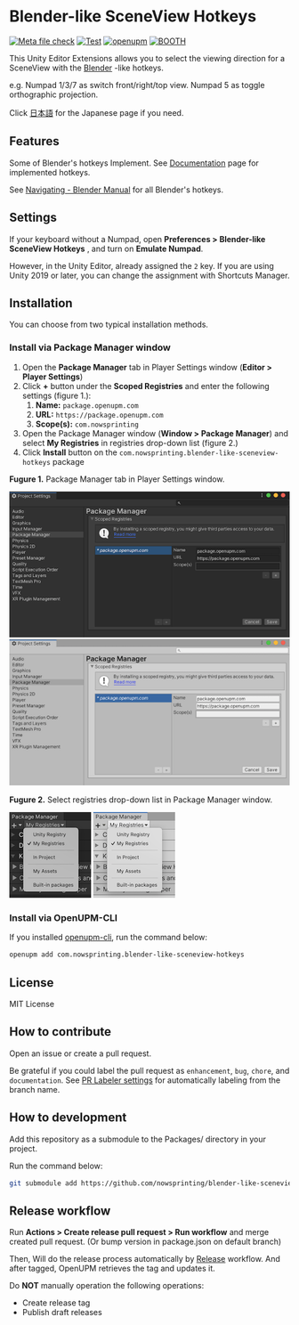 # Blender-like SceneView Hotkeys

[![Meta file check](https://github.com/nowsprinting/blender-like-sceneview-hotkeys/actions/workflows/metacheck.yml/badge.svg)](https://github.com/nowsprinting/blender-like-sceneview-hotkeys/actions/workflows/metacheck.yml)
[![Test](https://github.com/nowsprinting/blender-like-sceneview-hotkeys/actions/workflows/test.yml/badge.svg)](https://github.com/nowsprinting/blender-like-sceneview-hotkeys/actions/workflows/test.yml)
[![openupm](https://img.shields.io/npm/v/com.nowsprinting.blender-like-sceneview-hotkeys?label=openupm&registry_uri=https://package.openupm.com)](https://openupm.com/packages/com.nowsprinting.blender-like-sceneview-hotkeys/)
[![BOOTH](https://img.shields.io/badge/-BOOTH-EE524C)](https://ikagoya.booth.pm/items/2644683)

This Unity Editor Extensions allows you to select the viewing direction for a SceneView with the [Blender](https://www.blender.org/) -like hotkeys.

e.g. Numpad 1/3/7 as switch front/right/top view.
Numpad 5 as toggle orthographic projection.

Click [日本語](./README_ja.md) for the Japanese page if you need.


## Features

Some of Blender's hotkeys Implement.
See [Documentation](./Documentation~/blender-like-sceneview-hotkeys.md) page for implemented hotkeys.

See [Navigating - Blender Manual](https://docs.blender.org/manual/en/latest/editors/3dview/navigate/index.html) for all Blender's hotkeys.


## Settings

If your keyboard without a Numpad, open
**Preferences > Blender-like SceneView Hotkeys**
, and turn on **Emulate Numpad**.

However, in the Unity Editor, already assigned the `2` key. If you are using Unity 2019 or later, you can change the assignment with Shortcuts Manager.


## Installation

You can choose from two typical installation methods.

### Install via Package Manager window

1. Open the **Package Manager** tab in Player Settings window (**Editor > Player Settings**)
2. Click **+** button under the **Scoped Registries** and enter the following settings (figure 1.):
   1. **Name:** `package.openupm.com`
   2. **URL:** `https://package.openupm.com`
   3. **Scope(s):** `com.nowsprinting`
3. Open the Package Manager window (**Window > Package Manager**) and select **My Registries** in registries drop-down list (figure 2.)
4. Click **Install** button on the `com.nowsprinting.blender-like-sceneview-hotkeys` package

**Fugure 1.** Package Manager tab in Player Settings window.

![](Documentation~/ProjectSettings_Dark.png#gh-dark-mode-only)
![](Documentation~/ProjectSettings_Light.png#gh-light-mode-only)

**Fugure 2.** Select registries drop-down list in Package Manager window.

![](Documentation~/PackageManager_Dark.png/#gh-dark-mode-only)
![](Documentation~/PackageManager_Light.png/#gh-light-mode-only)

### Install via OpenUPM-CLI

If you installed [openupm-cli](https://github.com/openupm/openupm-cli), run the command below:

```bash
openupm add com.nowsprinting.blender-like-sceneview-hotkeys
```


## License

MIT License


## How to contribute

Open an issue or create a pull request.

Be grateful if you could label the pull request as `enhancement`, `bug`, `chore`, and `documentation`. See [PR Labeler settings](.github/pr-labeler.yml) for automatically labeling from the branch name.


## How to development

Add this repository as a submodule to the Packages/ directory in your project.

Run the command below:

```bash
git submodule add https://github.com/nowsprinting/blender-like-sceneview-hotkeys.git Packages/com.nowsprinting.blender-like-sceneview-hotkeys
```


## Release workflow

Run **Actions > Create release pull request > Run workflow** and merge created pull request.
(Or bump version in package.json on default branch)

Then, Will do the release process automatically by [Release](.github/workflows/release.yml) workflow.
And after tagged, OpenUPM retrieves the tag and updates it.

Do **NOT** manually operation the following operations:

- Create release tag
- Publish draft releases